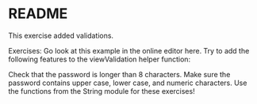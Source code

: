 # README    

This exercise added validations.

Exercises: Go look at this example in the online editor here. Try to add the following features to the viewValidation helper function:

Check that the password is longer than 8 characters.
Make sure the password contains upper case, lower case, and numeric characters.
Use the functions from the String module for these exercises!